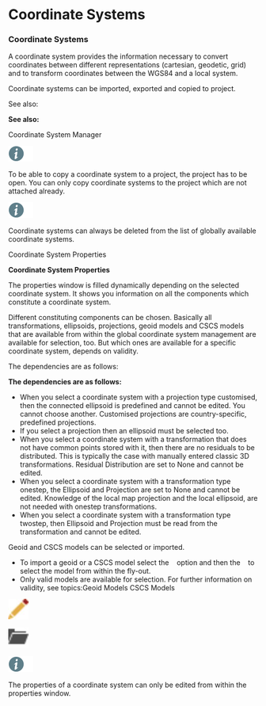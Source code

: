 # Coordinate Systems

### Coordinate Systems

A coordinate system provides the information necessary to convert coordinates between different representations (cartesian, geodetic, grid) and to transform coordinates between the WGS84 and a local system.

Coordinate systems can be imported, exported and copied to project.

See also:

**See also:**

Coordinate System Manager

![Image](./data/icons/note.gif)

To be able to copy a coordinate system to a project, the project has to be open. You can only copy coordinate systems to the project which are not attached already.

![Image](./data/icons/note.gif)

Coordinate systems can always be deleted from the list of globally available coordinate systems.

Coordinate System Properties

**Coordinate System Properties**

The properties window is filled dynamically depending on the selected coordinate system. It shows you information on all the components which constitute a coordinate system.

Different constituting components can be chosen. Basically all transformations, ellipsoids, projections, geoid models and CSCS models that are available from within the global coordinate system management are available for selection, too. But which ones are available for a specific coordinate system, depends on validity.

The dependencies are as follows:

**The dependencies are as follows:**

- When you select a coordinate system with a projection type customised, then the connected ellipsoid is predefined and cannot be edited. You cannot choose another. Customised projections are country-specific, predefined projections.
- If you select a projection then an ellipsoid must be selected too.
- When you select a coordinate system with a transformation that does not have common points stored with it, then there are no residuals to be distributed. This is typically the case with manually entered classic 3D transformations. Residual Distribution are set to None and cannot be edited.
- When you select a coordinate system with a transformation type onestep, the Ellipsoid and Projection are set to None and cannot be edited. Knowledge of the local map projection and the local ellipsoid, are not needed with onestep transformations.
- When you select a coordinate system with a transformation type twostep, then Ellipsoid and Projection must be read from the transformation and cannot be edited.

Geoid and CSCS models can be selected or imported.

- To import a geoid or a CSCS model select the    option and then the    to select the model from within the fly-out.
- Only valid models are available for selection. For further information on validity, see topics:Geoid Models CSCS Models

![Image](graphics/00467046.jpg)

![Image](graphics/00466058.jpg)

![Image](./data/icons/note.gif)

The properties of a coordinate system can only be edited from within the properties window.

